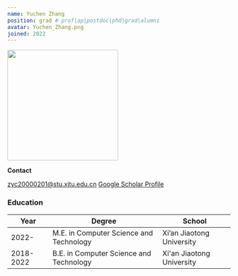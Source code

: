 ```yaml
---
name: Yuchen Zhang
position: grad # prof|ap|postdoc|phd|grad|alumni
avatar: Yuchen_Zhang.png
joined: 2022
---
```


<img width="250" src="{{site.baseurl}}/images/people/{{page.avatar}}" data-action="zoom">

**Contact**

<i class="fa fa-envelope-o"></i> <zyc20000201@stu.xjtu.edu.cn>
[<i class="fa fa-google"></i> Google Scholar Profile](https://scholar.google.com/citations?hl=en&user=MpR97QUAAAAJ)


###  Education

|Year|Degree|School|
|------|------|------|
|2022-|M.E. in Computer Science and Technology|Xi’an Jiaotong University|
|2018-2022|B.E. in Computer Science and Technology|Xi'an Jiaotong University|

